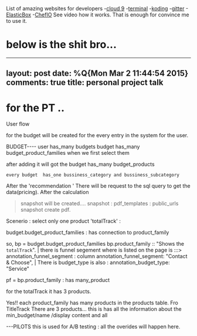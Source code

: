 List of amazing websites for developers
-[cloud 9](c9.io)
-[terminal](https://www.terminal.com/)
-[koding](https://koding.com/)
-[gitter](https://gitter.im)
-[ElasticBox](https://elasticbox.com/)
-[ChefIO](https://www.chef.io/) See video how it works. That is enough for convince me to use it.


# below is the shit bro...
---
layout: post
date: %Q{Mon Mar  2 11:44:54 2015}
comments: true
title: personal project talk
---
 
 # for the PT ..


 User flow

 for the budget will be created for the every entry in the system for the user.

BUDGET----
 user has_many budgets 
 budget has_many budget_product_families when we first select them 

 after adding it will got the 
budget has_many budget_products


	every budget  has_one bussiness_category and bussiness_subcategory


After the 'recommendation <tab>' 
There will be request to the sql query to get the data(pricing).
After the calculation
>snapshot will be created....
>snapshot : pdf_templates : public_urls
>snapshot create pdf.


Scenerio : select 
only one product 
'totalTrack' : 

budget.budget_product_families : has connection to product_family

so,
bp = budget.budget_product_families
bp.product_family :: "Shows the `totalTrack`".
  | there is funnel segement where is listed on the page is :::> annotation_funnel_segment : column
  annotation_funnel_segment: "Contact & Choose",
  | There is budget_type is also :  annotation_budget_type: "Service"

  pf  = bp.product_family : has many_product

  for the totalTrack it has 3 products.

  Yes!! each product_family has many products in the products table.
  Fro TitleTrack There are 3 products...
  this is has all the information about the min_budget/name /display content and all
  





---PILOTS
this is used for A/B testing : all the overides will happen here.


